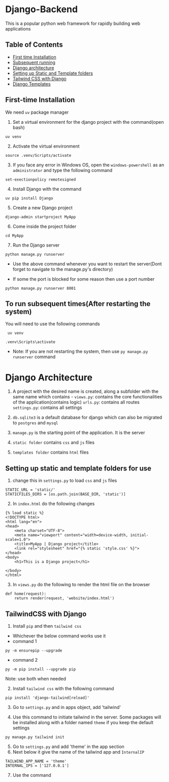 # Django-Backend
This is a popular python web framework for rapidly building web applications

## Table of Contents
- [First time Installation](#first-time-installation)
- [Subsequent running](#to-run-subsequent-timesafter-restarting-the-system)
- [Django architecture](#django-architecture)
- [Setting up Static and Template folders](#setting-up-static-and-template-folders-for-use)
- [Tailwind CSS with Django](#tailwindcss-with-django)
- [Django Templates]()


## First-time Installation
We need `uv` package manager
1. Set a virtual environment for the django project with the command(open bash)
```
uv venv
```
2. Activate the virtual environment
```
source .venv/Scripts/activate
```
3. If you face any error in Windows OS, open the `windows-powershell` as an `administrator` and type the following command
```
set-exectionpolicy remotesigned
```
4. Install Django with the command
```
uv pip install Django
```
5. Create a new Django project
```
django-admin startproject MyApp
```
6. Come inside the project folder
```
cd MyApp
```
7. Run the Django server
```
python manage.py runserver 
```
- Use the above command whenever you want to restart the server(Dont forget to navigate to the manage.py's directory)

- If some the port is blocked for some reason then use a port number
```
python manage.py runserver 8001
```


## To run subsequent times(After restarting the system)
You will need to use the following commands 
```
 uv venv
```
```
.venv\Scripts\activate
```
- Note: If you are not restarting the system, then use `py manage.py runserver` command

# Django Architecture

1. A project with the desired name is created, along a subfolder with the same name which contains - 
`views.py`: contains the core functionalities of the application(contains logic)
`urls.py`: contains all routes
`settings.py`: contains all settings

2. `db.sqlite3` is a default database for django which can also be migrated to `postgres` and `mysql`

3. `manage.py` is the starting point of the application. It is the server

4. `static folder` contains `css` and `js` files

5. `templates folder` contains `html` files 


## Setting up static and template folders for use

1. change this in `settings.py` to load `css` and `js` files
```
STATIC_URL = 'static/'
STATICFILES_DIRS = [os.path.join(BASE_DIR, 'static')]
```

2. In `index.html` do the following changes
```
{% load static %}
<!DOCTYPE html>
<html lang="en">
<head>
    <meta charset="UTF-8">
    <meta name="viewport" content="width=device-width, initial-scale=1.0">
    <title>MyApp | Django project</title>
    <link rel="stylesheet" href="{% static 'style.css' %}">
</head>
<body>
    <h1>This is a Django project</h1>
    
</body>
</html>
```

3. In `views.py` do the following to render the html file on the browser
```
def home(request):
    return render(request, 'website/index.html')
```

## TailwindCSS with Django
1. Install `pip` and then `tailwind css`
- Whichever the below command works use it
- command 1
```
py -m ensurepip --upgrade
```
- command 2
```
py -m pip install --upgrade pip
```
Note: use both when needed

2. Install `tailwind css` with the following command
```
pip install 'django-tailwind[reload]'
```
3. Go to `settings.py` and in apps object, add 'tailwind'

4. Use this command to initiate tailwind in the server. Some packages will be installed along with a folder named `theme` if you keep the default settings
```
py manage.py tailwind init
```
5. Go to `settings.py` and add 'theme' in the app section
6. Next below it give the name of the tailwind app and `InternalIP`
```
TAILWIND_APP_NAME = 'theme'
INTERNAL_IPS = ['127.0.0.1']
```
7. Use the command 
```

```

